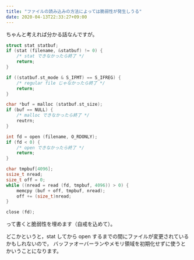 ```yaml
---
title: "ファイルの読み込みの方法によっては脆弱性が発生しうる"
date: 2020-04-13T22:33:27+09:00
---
```


ちゃんと考えれば分かる話なんですが。

```c
struct stat statbuf;
if (stat (filename, &statbuf) != 0) {
    /* stat できなかったら終了 */
    return;
}

if ((statbuf.st_mode & S_IFMT) == S_IFREG) {
    /* regular file じゃなかったら終了 */
    return;
}

char *buf = malloc (statbuf.st_size);
if (buf == NULL) {
    /* malloc できなかったら終了 */
    reutrn;
}

int fd = open (filename, O_RDONLY);
if (fd < 0) {
    /* open できなかったら終了 */
    return;
}

char tmpbuf[4096];
ssize_t nread;
size_t off = 0;
while ((nread = read (fd, tmpbuf, 4096)) > 0) {
    memcpy (buf + off, tmpbuf, nread);
    off += (size_t)nread;
}

close (fd);
```

って書くと脆弱性を埋めます（自戒を込めて）。

どこかというと，stat してから open するまでの間にファイルが変更されているかもしれないので，
バッファオーバーランやメモリ領域を初期化せずに使うとかいうことになります。
